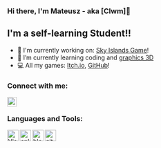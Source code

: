 ### Hi there, I'm Mateusz - aka [Clwm]👋 

## I'm a self-learning Student!!

- 🔭 I'm currently working on: [Sky Islands Game][game]!
- 🌱 I’m currently learning coding and [graphics 3D][artstation]
- 💻 All my games: [Itch.io][games], [GitHub][games2]!

### Connect with me:

[<img align="left" alt="Clwmm | Instagram" width="22px" src="https://cdn.jsdelivr.net/npm/simple-icons@v3/icons/instagram.svg" />][instagram]

<br />

### Languages and Tools:

[<img align="left" alt="Visual Studio" width="26px" src="https://cdn.jsdelivr.net/npm/simple-icons@6.5.0/icons/visualstudio.svg" />][visualstudio]
[<img align="left" alt="cplusplus" width="26px" src="https://cdn.jsdelivr.net/npm/simple-icons@6.5.0/icons/cplusplus.svg" />][cplusplus]
[<img align="left" alt="blender" width="26px" src="https://cdn.jsdelivr.net/npm/simple-icons@6.5.0/icons/blender.svg" />][blender]
[<img align="left" alt="github" width="26px" src="https://cdn.jsdelivr.net/npm/simple-icons@6.5.0/icons/github.svg" />][github]

<br />
<br />

[game]: https://github.com/Clwmm/SkyIslandsGame
[games]: https://clwm.itch.io/
[games2]: https://github.com/stars/Clwmm/lists/games
[artstation]: https://www.artstation.com/kalwamateusz
[instagram]: https://www.instagram.com/kalw__m/
[visualstudio]: https://visualstudio.microsoft.com/
[cplusplus]: https://isocpp.org/
[blender]: https://www.blender.org/
[github]: https://github.com/
